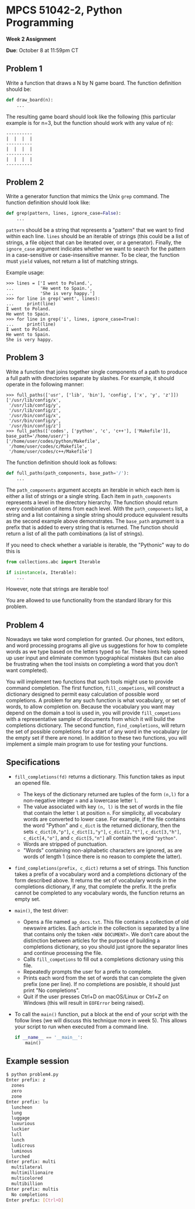# MPCS 51042-2, Python Programming

**Week 2 Assignment**

**Due**: October 8 at 11:59pm CT

## Problem 1

Write a function that draws a N by N game board. The function definition should be:

```python
def draw_board(n):
    ...
```

The resulting game board should look like the following (this particular example is for n=3, but the function should work with any value of n):

```
----------
|  |  |  |
----------
|  |  |  |
----------
|  |  |  |
----------
```

## Problem 2

Write a generator function that mimics the Unix `grep` command. The function definition should look like:

```python
def grep(pattern, lines, ignore_case=False):
    ...
```

`pattern` should be a string that represents a "pattern" that we want to find within each line. `lines` should be an iterable of strings (this could be a list of strings, a file object that can be iterated over, or a generator). Finally, the `ignore_case` argument indicates whether we want to search for the pattern in a case-sensitive or case-insensitive manner. To be clear, the function must `yield` values, not return a list of matching strings.

Example usage:

```pycon
>>> lines = ['I went to Poland.',
...          'He went to Spain.',
...          'She is very happy.']
>>> for line in grep('went', lines):
...     print(line)
I went to Poland.
He went to Spain.
>>> for line in grep('i', lines, ignore_case=True):
...     print(line)
I went to Poland.
He went to Spain.
She is very happy.
```


## Problem 3

Write a function that joins together single components of a path to produce a
full path with directories separate by slashes. For example, it should operate
in the following manner:
```pycon
>>> full_paths(['usr', ['lib', 'bin'], 'config', ['x', 'y', 'z']])
['/usr/lib/config/x',
 '/usr/lib/config/y',
 '/usr/lib/config/z',
 '/usr/bin/config/x',
 '/usr/bin/config/y',
 '/usr/bin/config/z']
>>> full_paths(['codes', ['python', 'c', 'c++'], ['Makefile']], base_path='/home/user/')
['/home/user/codes/python/Makefile',
 '/home/user/codes/c/Makefile',
 '/home/user/codes/c++/Makefile']
```

The function definition should look as follows:

```python
def full_paths(path_components, base_path='/'):
    ...
```

The `path_components` argument accepts an iterable in which each item is either a list of strings or a single string. Each item in `path_components` represents a level in the directory hierarchy. The function should return every combination of items from each level. With the `path_components` list, a string and a list containing a single string should produce equivalent results as the second example above demonstrates. The `base_path` argument is a prefix that is added to every string that is returned. The function should return a list of all the path combinations (a list of strings).

If you need to check whether a variable is iterable, the "Pythonic" way to do this is

```python
from collections.abc import Iterable

if isinstance(x, Iterable):
    ...
```

However, note that strings are iterable too!

You are allowed to use functionality from the standard library for this problem.

## Problem 4

Nowadays we take word completion for granted. Our phones, text editors, and word processing programs all give us suggestions for how to complete words as we type based on the letters typed so far. These hints help speed up user input and eliminate common typographical mistakes (but can also be frustrating when the tool insists on completing a word that you don’t want completed).

You will implement two functions that such tools might use to provide command completion. The first function, `fill_competions`, will construct a dictionary designed to permit easy calculation of possible word completions. A problem for any such function is what vocabulary, or set of words, to allow completion on. Because the vocabulary you want may depend on the domain a tool is used in, you will provide `fill_competions` with a representative sample of documents from which it will build the completions dictionary. The second function, `find_completions`, will return the set of possible completions for a start of any word in the vocabulary (or the empty set if there are none). In addition to these two functions, you will implement a simple main program to use for testing your functions.

## Specifications

- `fill_completions(fd)` returns a dictionary. This function takes as input an opened file.

  - The keys of the dictionary returned are tuples of the form `(n,l)` for a non-negative integer `n` and a lowercase letter `l`.
  - The value associated with key `(n, l)` is the set of words in the file that contain the letter `l` at position `n`. For simplicity, all vocabulary words are converted to lower case. For example, if the file contains the word "Python" and `c_dict` is the returned dictionary, then the sets `c_dict[0,"p"]`, `c_dict[1,"y"]`, `c_dict[2,"t"]`, `c_dict[3,"h"]`, `c_dict[4,"o"]`, and `c_dict[5,"n"]` all contain the word `"python"`.
  - Words are stripped of punctuation.
  - "Words" containing non-alphabetic characters are ignored, as are words of length 1 (since there is no reason to complete the latter).

- `find_completions(prefix, c_dict)` returns a set of strings. This function takes a prefix of a vocabulary word and a completions dictionary of the form described above. It returns the set of vocabulary words in the completions dictionary, if any, that complete the prefix. It the prefix cannot be completed to any vocabulary words, the function returns an empty set.

- `main()`, the test driver:

  - Opens a file named `ap_docs.txt`. This file contains a collection of old newswire articles. Each article in the collection is separated by a line that contains only the token `<NEW DOCUMENT>`. We don’t care about the distinction between articles for the purpose of building a completions dictionary, so you should just ignore the separator lines and continue processing the file.
  - Calls `fill_competions` to fill out a completions dictionary using this file.
  - Repeatedly prompts the user for a prefix to complete.
  - Prints each word from the set of words that can complete the given prefix (one per line). If no completions are posisble, it should just print "No completions".
  - Quit if the user presses Ctrl+D on macOS/Linux or Ctrl+Z on Windows (this will result in `EOFError` being raised).

- To call the `main()` function, put a block at the end of your script with the follow lines (we will discuss this technique more in week 5). This allows your script to run when executed from a command line.
    ```python
    if __name__ == '__main__':
        main()
    ```

## Example session

```sh
$ python problem4.py
Enter prefix: z
  zones
  zero
  zone
Enter prefix: lu
  luncheon
  lung
  luggage
  luxurious
  luckier
  lull
  lunch
  ludicrous
  luminous
  lurched
Enter prefix: multi
  multilateral
  multimillionaire
  multicolored
  multibillion
Enter prefix: multis
  No completions
Enter prefix: [Ctrl+D]
```